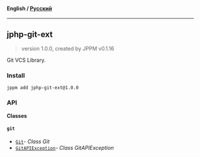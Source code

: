#### **English** / [Русский](README.ru.md)

---

## jphp-git-ext
> version 1.0.0, created by JPPM v0.1.16

Git VCS Library.

### Install
```
jppm add jphp-git-ext@1.0.0
```

### API
**Classes**

#### `git`

- [`Git`](https://github.com/jphp-compiler/jphp/blob/master/exts/jphp-git-ext/api-docs/classes/git/Git.md)- _Class Git_
- [`GitAPIException`](https://github.com/jphp-compiler/jphp/blob/master/exts/jphp-git-ext/api-docs/classes/git/GitAPIException.md)- _Class GitAPIException_